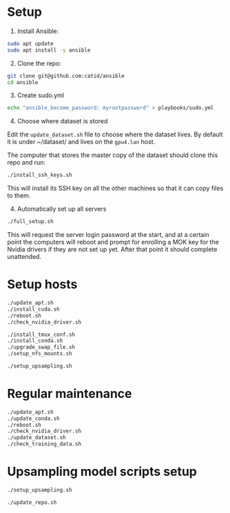 # Setup

1. Install Ansible:

```bash
sudo apt update
sudo apt install -y ansible
```

2. Clone the repo:

```bash
git clone git@github.com:catid/ansible
cd ansible
```

3. Create sudo.yml

```bash
echo "ansible_become_password: myrootpassword" > playbooks/sudo.yml
```

4. Choose where dataset is stored

Edit the `update_dataset.sh` file to choose where the dataset lives.  By default it is under ~/dataset/ and lives on the `gpu4.lan` host.

The computer that stores the master copy of the dataset should clone this repo and run:

```bash
./install_ssh_keys.sh
```

This will install its SSH key on all the other machines so that it can copy files to them.

4. Automatically set up all servers

```bash
./full_setup.sh
```

This will request the server login password at the start, and at a certain point the computers will reboot and prompt for enrolling a MOK key for the Nvidia drivers if they are not set up yet.  After that point it should complete unattended.

# Setup hosts

```bash
./update_apt.sh
./install_cuda.sh
./reboot.sh
./check_nvidia_driver.sh

./install_tmux_conf.sh
./install_conda.sh
./upgrade_swap_file.sh
./setup_nfs_mounts.sh

./setup_upsampling.sh
```

# Regular maintenance

```bash
./update_apt.sh
./update_conda.sh
./reboot.sh
./check_nvidia_driver.sh
./update_dataset.sh
./check_training_data.sh
```

# Upsampling model scripts setup

```bash
./setup_upsampling.sh
```

```bash
./update_repo.sh
```
